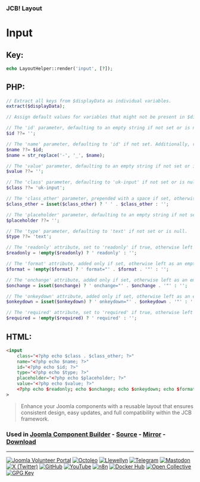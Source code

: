 ### JCB! Layout
# Input

## Key:
```php
echo LayoutHelper::render('input', [?]);
```

## PHP:
```php
// Extract all keys from $displayData as individual variables.
extract($displayData);

// Assign default values for variables that might not be present in $displayData.

// The 'id' parameter, defaulting to an empty string if not set or is null.
$id ??= '';

// The 'name' parameter, defaulting to 'id' if not set. Additionally, replace hyphens with underscores.
$name ??= $id;
$name = str_replace('-', '_', $name);

// The 'value' parameter, defaulting to an empty string if not set or is null.
$value ??= '';

// The 'class' parameter, defaulting to 'uk-input' if not set or is null.
$class ??= 'uk-input';

// The 'class_other' parameter, prepended with a space if set, otherwise defaulting to an empty string.
$class_other = isset($class_other) ? ' ' . $class_other : '';

// The 'placeholder' parameter, defaulting to an empty string if not set or is null.
$placeholder ??= '';

// The 'type' parameter, defaulting to 'text' if not set or is null.
$type ??= 'text';

// The 'readonly' attribute, set to 'readonly' if true, otherwise left as an empty string.
$readonly = !empty($readonly) ? ' readonly' : '';

// The 'format' attribute, added only if set, otherwise left as an empty string.
$format = !empty($format) ? ' format="' . $format . '"' : '';

// The 'onchange' attribute, added only if set, otherwise left as an empty string.
$onchange = isset($onchange) ? ' onchange="' . $onchange . '"' : '';

// The 'onkeydown' attribute, added only if set, otherwise left as an empty string.
$onkeydown = isset($onkeydown) ? ' onkeydown="' . $onkeydown . '"' : '';

// The 'required' attribute, set to 'required' if true, otherwise left as an empty string.
$required = !empty($required) ? ' required' : '';
```

## HTML:
```html
<input
	class="<?php echo $class . $class_other; ?>"
	name="<?php echo $name; ?>"
	id="<?php echo $id; ?>"
	type="<?php echo $type; ?>"
	placeholder="<?php echo $placeholder; ?>"
	value="<?php echo $value; ?>"
	<?php echo $readonly; echo $onchange; echo $onkeydown; echo $format; echo $required; ?>
>
```

> Enhance your Joomla components with a reusable layout that ensures consistent design, easy updates, and full compatibility within the JCB framework.

### Used in [Joomla Component Builder](https://www.joomlacomponentbuilder.com) - [Source](https://git.vdm.dev/joomla/Component-Builder) - [Mirror](https://github.com/vdm-io/Joomla-Component-Builder) - [Download](https://git.vdm.dev/joomla/pkg-component-builder/releases)

---
[![Joomla Volunteer Portal](https://img.shields.io/badge/-Joomla-gold?logo=joomla)](https://volunteers.joomla.org/joomlers/1396-llewellyn-van-der-merwe "Join Llewellyn on the Joomla Volunteer Portal: Shaping the Future Together!") [![Octoleo](https://img.shields.io/badge/-Octoleo-black?logo=linux)](https://git.vdm.dev/octoleo "--quiet") [![Llewellyn](https://img.shields.io/badge/-Llewellyn-ffffff?logo=gitea)](https://git.vdm.dev/Llewellyn "Collaborate and Innovate with Llewellyn on Git: Building a Better Code Future!") [![Telegram](https://img.shields.io/badge/-Telegram-blue?logo=telegram)](https://t.me/Joomla_component_builder "Join Llewellyn and the Community on Telegram: Building Joomla Components Together!") [![Mastodon](https://img.shields.io/badge/-Mastodon-9e9eec?logo=mastodon)](https://joomla.social/@llewellyn "Connect and Engage with Llewellyn on Joomla Social: Empowering Communities, One Post at a Time!") [![X (Twitter)](https://img.shields.io/badge/-X-black?logo=x)](https://x.com/llewellynvdm "Join the Conversation with Llewellyn on X: Where Ideas Take Flight!") [![GitHub](https://img.shields.io/badge/-GitHub-181717?logo=github)](https://github.com/Llewellynvdm "Build, Innovate, and Thrive with Llewellyn on GitHub: Turning Ideas into Impact!") [![YouTube](https://img.shields.io/badge/-YouTube-ff0000?logo=youtube)](https://www.youtube.com/@OctoYou "Explore, Learn, and Create with Llewellyn on YouTube: Your Gateway to Inspiration!") [![n8n](https://img.shields.io/badge/-n8n-black?logo=n8n)](https://n8n.io/creators/octoleo "Effortless Automation and Impactful Workflows with Llewellyn on n8n!") [![Docker Hub](https://img.shields.io/badge/-Docker-grey?logo=docker)](https://hub.docker.com/u/llewellyn "Llewellyn on Docker: Containerize Your Creativity!") [![Open Collective](https://img.shields.io/badge/-Donate-green?logo=opencollective)](https://opencollective.com/joomla-component-builder "Donate towards JCB: Help Llewellyn financially so he can continue developing this great tool!") [![GPG Key](https://img.shields.io/badge/-GPG-blue?logo=gnupg)](https://git.vdm.dev/Llewellyn/gpg "Unlock Trust and Security with Llewellyn's GPG Key: Your Gateway to Verified Connections!")